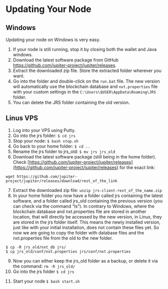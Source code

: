 # Updating Your Node

## Windows

Updating your node on Windows is very easy. 

1. If your node is still running, stop it by closing both the wallet and Java windows. 
2. Download the latest software package from GitHub https://github.com/jupiter-project/jupiter/releases. 
3. Extract the downloaded zip file. Store the extracted folder wherever you want.
4. Go into the folder and double-click on the `run.bat` file. 
The new version will automatically use the blockchain database and `nxt.properties` file with your custom settings in the `C:\Users\$USER\AppData\Roaming\JRS` folder.
5. You can delete the JRS folder containing the old version.

## Linus VPS

1. Log into your VPS using Putty.
2. Go into the jrs folder: `$ cd jrs`
3. Stop your node: `$ bash stop.sh`
4. Go back to your home folder: `$ cd ..`
5. Rename the jrs folder to jrs_old: `$ mv jrs jrs_old`
6. Download the latest software package (still being in the home folder). Check [https://github.com/jupiter-project/jupiter/releases](https://github.com/jupiter-project/jupiter/releases) for the exact link:

```
wget https://github.com/jupiter-project/jupiter/releases/download/rest_of_the_link
```

7. Extract the downloaded zip file: `unzip jrs-client-rest_of_the_name.zip`
8. In your home folder you now have a folder called jrs containing the latest software, and a folder called jrs_old containing the previous version (you can check via the command “ls”). In contrary to Windows, where the blockchain database and nxt.properties file are stored in another location, that will directly be accessed by the new version, in Linux, they are stored in the jrs folder itself. This means the newly installed version, just like with your initial installation, does not contain these files yet. So now we are going to copy the folder with database files and the nxt.properties file from the old to the new folder.
```
$ cp -R jrs_old/nxt_db jrs/
$ cp jrs_old/conf/nxt.properties jrs/conf/nxt.properties
```
9. Now you can either keep the jrs_old folder as a backup, or delete it via the command: 
`rm -R jrs_old/`
10. Go into the jrs folder `$ cd jrs`
11)	Start your node `$ bash start.sh`
